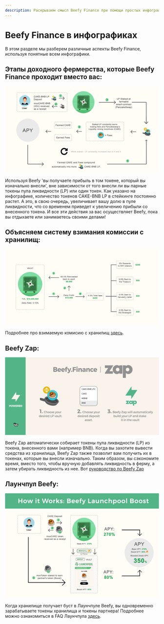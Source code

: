 ```yaml
---
description: Раскрываем смысл Beefy Finance при помощи простых инфографиков
---
```


# Beefy Finance в инфографиках

В этом разделе мы разберем различные аспекты Beefy Finance, используя понятные всем инфографики.

## Этапы доходного фермерства, которые Beefy Finance проходит вместо вас:

![](.gitbook/assets/beefy-info-yield-optimizing-process.png)

Используя Beefy 'вы получаете прибыль в том токене, который вы изначально внесли', вне зависимости от того внесли ли вы парные токены пула ликвидности \(LP\) или один токен. Как указано на инфографике, количество токенов CAKE-BNB LP в стейкинге постоянно растет. А это, в свою очередь, увеличивает вашу долю в пуле ликвидности, что со временем  приведет к увеличению прибыли со внесенного токена. И все эти действия за вас осуществляет Beefy, пока вы отдыхаете или занимаетесь своими делами!

## Объясняем систему взимания комиссии с хранилищ:

![&quot;Отображаемые данные - это именно то, что вы получаетеt&quot;: APY расчитывается с учетом вычета комиссии!](.gitbook/assets/beefy-info-fees.png)

Подробнее про взимаемую комисию с хранилищ [здесь](faq/products/vaults.md#what-is-the-vault-fee-structure).

## Beefy Zap:

![](.gitbook/assets/beefy-info-zap.png)

Beefy Zap автоматически собирает токены пула ликвидности \(LP\) из токена, внесенного вами (например BNB). Когда вы захотите вывести средства из хранилища, Beefy Zap также позволит вам получить их в токенах, которые вы внесли изначально. Таким образом, вы сэкономите время, вместо того, чтобы вручную добавлять ликвидность в ферму, а затем убирать ликвидность из нее. Вот [руководство по Beefy Zap](faq/how-to-guides/how-to-beefy-zap.md)

## Лаунчпул Beefy:

![](.gitbook/assets/beefy-info-boost.png)

Когда хранилище получает буст в Лаунчпуле Beefy, вы одновременно зарабатываете токены хранилища и токены партнера! Подробнее можно ознакомиться в FAQ Лаунчпула [здесь](faq/products/launchpool.md).


